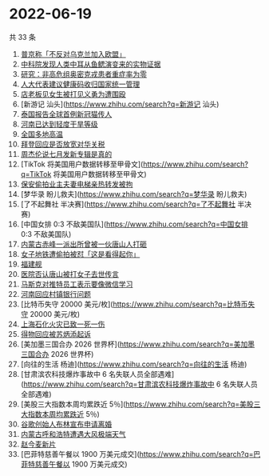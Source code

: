 # 2022-06-19

共 33 条

<!-- BEGIN ZHIHUSEARCH -->
<!-- 最后更新时间 Sun Jun 19 2022 19:05:17 GMT+0800 (China Standard Time) -->
1. [普京称「不反对乌克兰加入欧盟」](https://www.zhihu.com/search?q=普京称「不反对乌克兰加入欧盟」)
1. [中科院发现人类中耳从鱼鳃演变来的实物证据](https://www.zhihu.com/search?q=中科院发现人类中耳从鱼鳃演变来的实物证据)
1. [研究：非高危组奥密克戎患者重症率为零](https://www.zhihu.com/search?q=研究：非高危组奥密克戎患者重症率为零)
1. [人大代表建议健康码收归国家统一管理](https://www.zhihu.com/search?q=人大代表建议健康码收归国家统一管理)
1. [店老板见女生被打见义勇为遭围殴](https://www.zhihu.com/search?q=店老板见女生被打见义勇为遭围殴)
1. [新游记 汕头](https://www.zhihu.com/search?q=新游记 汕头)
1. [泰国报告全球首例新冠猫传人](https://www.zhihu.com/search?q=泰国报告全球首例新冠猫传人)
1. [河南已达到轻度干旱等级](https://www.zhihu.com/search?q=河南已达到轻度干旱等级)
1. [全国多地高温](https://www.zhihu.com/search?q=全国多地高温)
1. [拜登回应是否放宽对华关税](https://www.zhihu.com/search?q=拜登回应是否放宽对华关税)
1. [周杰伦说七月发新专辑是真的](https://www.zhihu.com/search?q=周杰伦说七月发新专辑是真的)
1. [TikTok 将美国用户数据转移至甲骨文](https://www.zhihu.com/search?q=TikTok 将美国用户数据转移至甲骨文)
1. [保安偷拍业主夫妻电梯亲热转发被拘](https://www.zhihu.com/search?q=保安偷拍业主夫妻电梯亲热转发被拘)
1. [梦华录 盼儿救夫](https://www.zhihu.com/search?q=梦华录 盼儿救夫)
1. [了不起舞社 半决赛](https://www.zhihu.com/search?q=了不起舞社 半决赛)
1. [中国女排 0:3 不敌美国队](https://www.zhihu.com/search?q=中国女排 0:3 不敌美国队)
1. [内蒙古赤峰一派出所曾被一伙唐山人打砸](https://www.zhihu.com/search?q=内蒙古赤峰一派出所曾被一伙唐山人打砸)
1. [女子地铁遭偷拍被怼「这是看得起你」](https://www.zhihu.com/search?q=女子地铁遭偷拍被怼「这是看得起你」)
1. [福建舰](https://www.zhihu.com/search?q=福建舰)
1. [医院否认唐山被打女子去世传言](https://www.zhihu.com/search?q=医院否认唐山被打女子去世传言)
1. [马斯克对推特员工表示要像微信学习](https://www.zhihu.com/search?q=马斯克对推特员工表示要像微信学习)
1. [河南回应村镇银行问题](https://www.zhihu.com/search?q=河南回应村镇银行问题)
1. [比特币失守 20000 美元/枚](https://www.zhihu.com/search?q=比特币失守 20000 美元/枚)
1. [上海石化火灾已致一死一伤](https://www.zhihu.com/search?q=上海石化火灾已致一死一伤)
1. [得物回应被苏炳添起诉](https://www.zhihu.com/search?q=得物回应被苏炳添起诉)
1. [美加墨三国合办 2026 世界杯](https://www.zhihu.com/search?q=美加墨三国合办 2026 世界杯)
1. [向往的生活 杨迪](https://www.zhihu.com/search?q=向往的生活 杨迪)
1. [甘肃滨农科技爆炸事故中 6 名失联人员全部遇难](https://www.zhihu.com/search?q=甘肃滨农科技爆炸事故中 6 名失联人员全部遇难)
1. [美股三大指数本周均累跌近 5％](https://www.zhihu.com/search?q=美股三大指数本周均累跌近 5％)
1. [谷歌创始人布林宣布申请离婚](https://www.zhihu.com/search?q=谷歌创始人布林宣布申请离婚)
1. [内蒙古呼和浩特遭遇大风极端天气](https://www.zhihu.com/search?q=内蒙古呼和浩特遭遇大风极端天气)
1. [赵今麦新片](https://www.zhihu.com/search?q=赵今麦新片)
1. [巴菲特慈善午餐以 1900 万美元成交](https://www.zhihu.com/search?q=巴菲特慈善午餐以 1900 万美元成交)
<!-- END ZHIHUSEARCH -->
